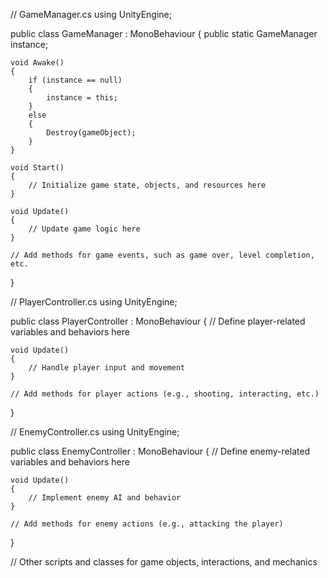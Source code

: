 // GameManager.cs
using UnityEngine;

public class GameManager : MonoBehaviour
{
    public static GameManager instance;

    void Awake()
    {
        if (instance == null)
        {
            instance = this;
        }
        else
        {
            Destroy(gameObject);
        }
    }

    void Start()
    {
        // Initialize game state, objects, and resources here
    }

    void Update()
    {
        // Update game logic here
    }

    // Add methods for game events, such as game over, level completion, etc.
}

// PlayerController.cs
using UnityEngine;

public class PlayerController : MonoBehaviour
{
    // Define player-related variables and behaviors here

    void Update()
    {
        // Handle player input and movement
    }

    // Add methods for player actions (e.g., shooting, interacting, etc.)
}

// EnemyController.cs
using UnityEngine;

public class EnemyController : MonoBehaviour
{
    // Define enemy-related variables and behaviors here

    void Update()
    {
        // Implement enemy AI and behavior
    }

    // Add methods for enemy actions (e.g., attacking the player)
}

// Other scripts and classes for game objects, interactions, and mechanics

